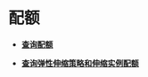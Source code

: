 # 配额<a name="as_06_0700"></a>

-   **[查询配额](查询配额.md)**  

-   **[查询弹性伸缩策略和伸缩实例配额](查询弹性伸缩策略和伸缩实例配额.md)**  


